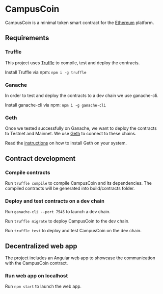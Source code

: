 # CampusCoin


CampusCoin is a minimal token smart contract for the [Ethereum](https://ethereum.org/) platform.

## Requirements

### Truffle

This project uses [Truffle](http://truffleframework.com/) to compile, test and deploy the contracts.

Install Truffle via npm: `npm i -g truffle`

### Ganache

In order to test and deploy the contracts to a dev chain we use ganache-cli.

Install ganache-cli via npm: `npm i -g ganache-cli`

### Geth

Once we tested successfully on Ganache, we want to deploy the contracts to Testnet and Mainnet. 
We use [Geth](https://github.com/ethereum/go-ethereum/wiki/geth) to connect to these chains.

Read the [instructions](https://github.com/ethereum/go-ethereum/wiki/Building-Ethereum) on how to install Geth on your
system.

## Contract development

### Compile contracts

Run `truffle compile` to compile CampusCoin and its dependencies. The compiled contracts will be generated into 
build/contracts folder.

### Deploy and test contracts on a dev chain

Run `ganache-cli --port 7545` to launch a dev chain.

Run `truffle migrate` to deploy CampusCoin to the dev chain.

Run `truffle test` to deploy and test CampusCoin on the dev chain. 

## Decentralized web app

The project includes an Angular web app to showcase the communication with the CampusCoin contract.

### Run web app on localhost

Run `npm start` to launch the web app.
